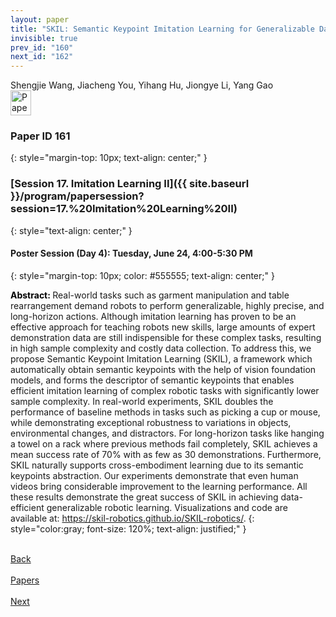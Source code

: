 ```yaml
---
layout: paper
title: "SKIL: Semantic Keypoint Imitation Learning for Generalizable Data-efficient Manipulation"
invisible: true
prev_id: "160"
next_id: "162"
---
```

<div class="paper-authors">
  <div class="paper-author-box">
    <div class="paper-author-name">Shengjie Wang, Jiacheng You, Yihang Hu, Jiongye Li, Yang Gao</div>
    <div class="paper-author-uni"></div>
  </div>
</div>

<div class="paper-pdf">
  <div>
    <a href="https://www.roboticsproceedings.org/rss21/p161.pdf" title="Download PDF" target="_blank">
      <img src="{{ site.baseurl }}/images/paper_link_cardinal_red.png" alt="Paper PDF" width="33" height="40" />
    </a>
  </div>
</div>

### Paper ID 161
{: style="margin-top: 10px; text-align: center;" }

### [Session 17. Imitation Learning II]({{ site.baseurl }}/program/papersession?session=17.%20Imitation%20Learning%20II)
{: style="text-align: center;" }

#### Poster Session (Day 4): Tuesday, June 24, 4:00-5:30 PM
{: style="margin-top: 10px; color: #555555; text-align: center;" }

<b style="color: black;">Abstract: </b>Real-world tasks such as garment manipulation and table rearrangement demand robots to perform generalizable, highly precise, and long-horizon actions. Although imitation learning has proven to be an effective approach for teaching robots new skills, large amounts of expert demonstration data are still indispensible for these complex tasks, resulting in high sample complexity and costly data collection.  To address this, we propose Semantic Keypoint Imitation Learning (SKIL), a framework which automatically obtain semantic keypoints with the help of vision foundation models, and forms the descriptor of semantic keypoints that enables efficient imitation learning of complex robotic tasks with significantly lower sample complexity. In real-world experiments, SKIL doubles the performance of baseline methods in tasks such as picking a cup or mouse, while demonstrating exceptional robustness to variations in objects, environmental changes, and distractors. For long-horizon tasks like hanging a towel on a rack where previous methods fail completely, SKIL achieves a mean success rate of 70% with as few as 30 demonstrations. Furthermore, SKIL naturally supports cross-embodiment learning due to its semantic keypoints abstraction. Our experiments demonstrate that even human videos bring considerable improvement to the learning performance. All these results demonstrate the great success of SKIL in achieving data-efficient generalizable robotic learning. Visualizations and code are available at: https://skil-robotics.github.io/SKIL-robotics/.
{: style="color:gray; font-size: 120%; text-align: justified;" }

<div class="paper-menu">
  <div class="paper-menu-inner">
    <a href="{{ site.baseurl }}/program/papers/160/" title="Previous Paper">
            <div class="paper-menu-icon">
                <i class="fas fa-arrow-left"></i><br>
                <span class="paper-menu-label">Back</span>
            </div>
        </a>
    <a href="{{ site.baseurl }}/program/papers" title="All Papers">
      <div class="paper-menu-icon">
        <i class="fas fa-list"></i><br>
        <span class="paper-menu-label">Papers</span>
      </div>
    </a>
    <a href="{{ site.baseurl }}/program/papers/162/" title="Next Paper">
            <div class="paper-menu-icon">
                <i class="fas fa-arrow-right"></i><br>
                <span class="paper-menu-label">Next</span>
            </div>
        </a>
  </div>
</div>
